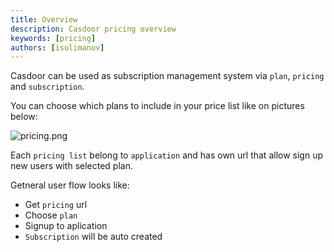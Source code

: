 ```yaml
---
title: Overview
description: Casdoor pricing overview
keywords: [pricing]
authors: [isulimanov]
---
```


Casdoor can be used as subscription management system via `plan`, `pricing` and `subscription`.

You can choose which plans to include in your price list like on pictures below:

![pricing.png](/img/pricing/pricing.png)

Each `pricing list` belong to `application` and has own url that allow sign up new users with selected plan. 

Getneral user flow looks like: 
-  Get `pricing` url
-  Choose `plan`
-  Signup to aplication
- `Subscription` will be auto created  






